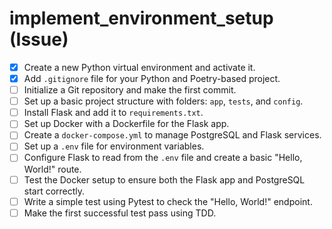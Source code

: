 # implement_environment_setup (Issue)

- [x] Create a new Python virtual environment and activate it.
- [x] Add `.gitignore` file for your Python and Poetry-based project.
- [ ] Initialize a Git repository and make the first commit.
- [ ] Set up a basic project structure with folders: `app`, `tests`, and `config`.
- [ ] Install Flask and add it to `requirements.txt`.
- [ ] Set up Docker with a Dockerfile for the Flask app.
- [ ] Create a `docker-compose.yml` to manage PostgreSQL and Flask services.
- [ ] Set up a `.env` file for environment variables.
- [ ] Configure Flask to read from the `.env` file and create a basic "Hello, World!" route.
- [ ] Test the Docker setup to ensure both the Flask app and PostgreSQL start correctly.
- [ ] Write a simple test using Pytest to check the "Hello, World!" endpoint.
- [ ] Make the first successful test pass using TDD.
